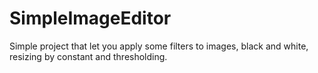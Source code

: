 # SimpleImageEditor
Simple project that let you apply some filters to images, black and white, resizing by constant and thresholding.
